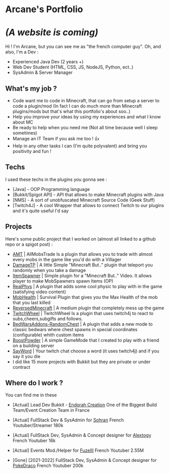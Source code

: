 # Arcane's Portfolio
# _(A website is coming)_


Hi ! I'm Arcane, but you can see me as "the french computer guy".
Oh, and also, I'm a Dev :

- Experienced Java Dev (2 years +)
- Web Dev Student (HTML, CSS, JS, NodeJS, Python, ect..)
- SysAdmin & Server Manager

## What's my job ?

- Code want me to code in Minecraft, that can go from setup a server to code a plugin/mod
(In fact I can do much more than Minecraft plugins/mods but that's what this portfolio's about soo..)
- Help you improve your ideas by using my experiences and what I know about MC 
- Be ready to help when you need me (Not all time because well I sleep sometimes)
- Manage an IT Team if you ask me too ! 👍
- Help in any other tasks I can (I'm quite polyvalent) and bring you positivity and fun !

## Techs

I used these techs in the plugins you gonna see :

- [Java] - OOP Programming language 
- [Bukkit/Spigot API] - API that allows to make Minecraft plugins with Java
- [NMS] - A sort of unobfuscated Minecraft Source Code (Geek Stuff)
- [Twitch4J] - A cool Wrapper that allows to connect Twitch to our plugins and it's quite useful I'd say


## Projects

Here's some public project that I worked on (almost all linked to a github repo or a spigot post) : 

- [AMT](https://github.com/Arceus81/AllMobsTrade) | AllMobsTrade Is a plugin that allows you to trade with almost every mobs in the game like you'd do with a Villager
- [DamageTP](https://github.com/Arceus81/DamageTP) | A little Simple "Minecraft But.." plugin that teleport you randomly when you take a damage
- [ItemSpawner](https://github.com/Arceus81/ItemSpawner) | Simple plugin for a "Minecraft But.." Video. It allows player to make MobSpawners spawn Items (OP)
- [RealPhys](https://github.com/Arceus81/RealPhys) | A plugin that adds some cool physic to play with in the game (satisfying video content)
- [MobHealth](https://github.com/Arceus81/MobHealth) | Survival Plugin that gives you the Max Health of the mob that you last killed
- [ReversedMinecraft](https://github.com/Arceus81/ReversedMinecraft) | A medium plugin that completely mess up the game
- [TwitchWheel](https://github.com/Arceus81/TwitchWheel) | TwitchWheel Is a plugin that uses twitch4j to react to subs,cheers,subgifts and follows.
- [BedWarsAddons-RandomChest](https://github.com/Arceus81/BedWarsAddon_RandomChest) | A plugin that adds a new mode to classic bedwars where chest spawns in special coordinates (configurable) whith custom items
- [BoostPowder](https://github.com/Arceus81/BoostPowder) | A simple GameMode that I created to play with a friend on a building server
- [SayWord](https://github.com/Arceus81/SayWord) | Your twitch chat choose a word (it uses twitch4j) and if you say it you die
- I did like 15 more projects with Bukkit but they are private or under contract


## Where do I work ?

You can find me in these

- [Actual] Lead Dev Bukkit - [Endorah Creation](https://endorah.net/) One of the Biggest Build Team/Event Creation Team in France
- [Actual] FullStack Dev & SysAdmin for [Sohran](https://www.youtube.com/c/Sohran) French Youtuber/Streamer 180k
- [Actual] FullStack Dev, SysAdmin & Concept designer for [Alextogy](https://www.youtube.com/c/Alextogy) French Youtuber 16k
- [Actual] Events Mod./Helper for [FuzeIII](https://www.youtube.com/c/FuzeIII) French Youtuber 2.55M


- [Gone] [2021-2022] FullStack Dev, SysAdmin & Concept designer for [PokeDraco](https://www.youtube.com/channel/UCGogCYmJUnrGw65rgYbxsgg) French Youtuber 200k
